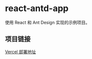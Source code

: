 # react-antd-app

使用 React 和 Ant Design 实现的示例项目。

## 项目链接

[Vercel 部署地址](https://react-antd-app-cesarlai.vercel.app)
